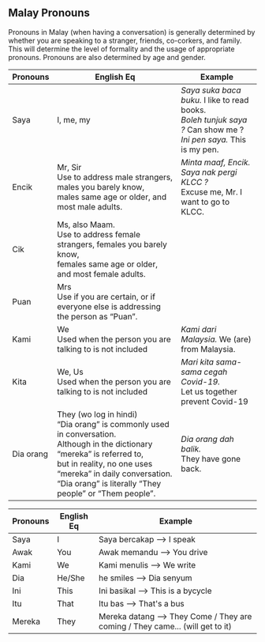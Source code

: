 ## Malay Pronouns  

Pronouns in Malay (when having a conversation) is generally determined by
whether you are speaking to a stranger, friends, co-corkers, and family. This
will determine the level of formality and the usage of appropriate pronouns.
Pronouns are also determined by age and gender.

| Pronouns | English Eq  | Example |
| --- | --- | --- |
| Saya | I, me, my  | *Saya suka baca buku.* I like to read books.<br>*Boleh tunjuk saya ?* Can show me ? <br>*Ini pen saya.* This is my pen. |
| Encik | Mr, Sir<br> Use to address male strangers, males you barely know, <br> males same age or older, and most male adults. | *Minta maaf, Encik. Saya nak pergi KLCC ?*<br> Excuse me, Mr. I want to go to KLCC.  |
| Cik | Ms, also Maam.<br>Use to address female strangers, females you barely know, <br>females same age or older, and most female adults.| |
| Puan | Mrs<br>Use if you are certain, or if everyone else is addressing the person as “Puan”. | |
| Kami | We<br>Used when the person you are talking to is not included | *Kami dari Malaysia.* We (are) from Malaysia.<br>
| Kita | We, Us<br>Used when the person you are talking to is not included |  *Mari kita sama-sama cegah Covid-19.* <br> Let us together prevent Covid-19 |
| Dia orang | They (wo log in hindi)<br>“Dia orang” is commonly used in conversation.<br> Although in the dictionary “mereka” is referred to, <br>but in reality, no one uses “mereka” in daily conversation. <br>“Dia orang” is literally “They people” or “Them people”. | *Dia orang dah balik.* <br>They have gone back. |







| Pronouns | English Eq  | Example |
| --- | --- | --- |
| Saya | I  | Saya bercakap --> I speak |
| Awak | You | Awak memandu --> You drive |
| Kami | We | Kami menulis --> We write |
| Dia  | He/She  | he smiles -->	Dia senyum |
| Ini  | This | Ini basikal --> This is a bycycle |
| Itu  | That | Itu bas --> That's a bus | 
| Mereka  | They | Mereka datang --> They Come / They are coming /  They came... (will get to it)| 
